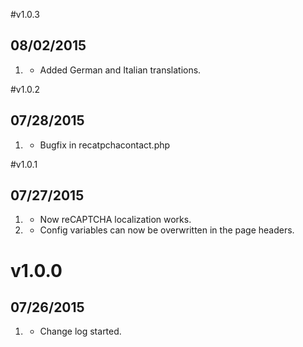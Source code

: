 #v1.0.3
## 08/02/2015

1. [](#new) 
    * Added German and Italian translations.

#v1.0.2
## 07/28/2015

1. [](#bugfix) 
    * Bugfix in recatpchacontact.php


#v1.0.1
## 07/27/2015

1. [](#bugfix) 
    * Now reCAPTCHA localization works.
2. [](#new) 
    * Config variables can now be overwritten in the page headers.

# v1.0.0
## 07/26/2015

1. [](#new)
    * Change log started.





